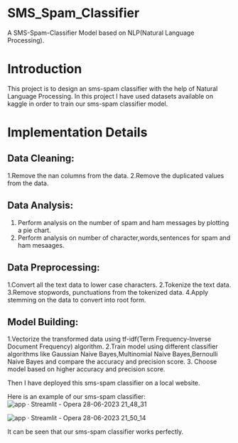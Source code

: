 # SMS_Spam_Classifier
A SMS-Spam-Classifier Model based on NLP(Natural Language Processing).
# Introduction
This project is to design an sms-spam classifier with the help of Natural Language Processing. In this project I have used datasets available on kaggle in order to train our sms-spam classifier model.
# Implementation Details

## Data Cleaning:
1.Remove the nan columns from the data.
2.Remove the duplicated values from the data.

## Data Analysis:
1. Perform analysis on the number of spam and ham messages by plotting a pie chart.
2. Perform analysis on number of character,words,sentences for spam and ham mesaages.

## Data Preprocessing:
1.Convert all the text data to lower case characters.
2.Tokenize the text data.
3.Remove stopwords, punctuations from the tokenized data.
4.Apply stemming on the data to convert into root form.

## Model Building:
1.Vectorize the transformed data using tf-idf(Term Frequency-Inverse Document Frequency) algorithm.
2.Train model using different classifier algorithms like Gaussian Naive Bayes,Multinomial Naive Bayes,Bernoulli Naive Bayes and compare the accuracy and precision score.
3. Choose model based on higher accuracy and precision score.

Then I have deployed this sms-spam classifier on a local website.

Here is an example of our sms-spam classifier:
![app · Streamlit - Opera 28-06-2023 21_48_31](https://github.com/ayanb2000kgpian/SMS_Spam_Classifier/assets/138036625/dd5ed702-1914-4397-80c5-679e864017db)

![app · Streamlit - Opera 28-06-2023 21_50_14](https://github.com/ayanb2000kgpian/SMS_Spam_Classifier/assets/138036625/fe81211a-eb6a-483e-960d-186bb3b3fb06)

It can be seen that our sms-spam classifier works perfectly.

